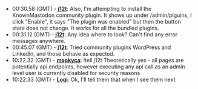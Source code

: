 * <a id="00:30.58">00:30.58 (GMT)</a> - __[j12t](https://github.com/j12t)__: Also, I'm attempting to install the KnownMastodon community plugin. It shows up under /admin/plguins, I click "Enable", it says "The plugin was enabled" but then the button state does not change. It works for all the bundled plugins.
* <a id="00:31.12">00:31.12 (GMT)</a> - __[j12t](https://github.com/j12t)__: Any idea where to look? Can't find any error messages anywhere.
* <a id="00:45.07">00:45.07 (GMT)</a> - __[j12t](https://github.com/j12t)__: Tried community plugins WordPress and LinkedIn, and those behave as expected.
* <a id="10:22.32">10:22.32 (GMT)</a> - __[mapkyca](https://github.com/mapkyca)__: !tell j12t Theoretically yes - all pages are potentially api endpoints, however executing any api call as an admin level user is currently disabled for security reasons
* <a id="10:22.33">10:22.33 (GMT)</a> - __[Loqi](https://github.com/Loqi)__: Ok, I'll tell them that when I see them next
